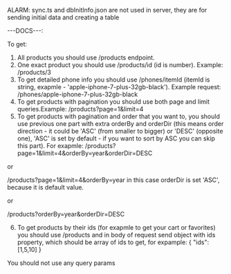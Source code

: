 ALARM:
sync.ts and dbInitInfo.json are not used in server, they are for sending initial data and creating a table

---DOCS---: 

To get: 
1. All products you should use /products endpoint.
2. One exact product you should use /products/id (id is number).
Example:
/products/3
3. To get detailed phone info you should use /phones/itemId (itemId is string, exapmle - 'apple-iphone-7-plus-32gb-black').
Example request:
/phones/apple-iphone-7-plus-32gb-black
4. To get products with pagination you should use both page and limit queries.Example: 
/products?page=1&limit=4
5. To get products with pagination and order that you want to, you should use previous one part with extra orderBy and orderDir (this means order direction - it could be 'ASC' (from smaller to bigger) or 'DESC' (opposite one), 'ASC' is set by default - if you want to sort by ASC you can skip this part). 
For exapmle: 
/products?page=1&limit=4&orderBy=year&orderDir=DESC

or

/products?page=1&limit=4&orderBy=year
in this case orderDir is set 'ASC', because it is default value.

or 

/products?orderBy=year&orderDir=DESC

6. To get products by their ids (for exapmle to get your cart or favorites) you should use /products and in body of request send object with ids property, which should be array of ids to get, for expample:
{
    "ids": [1,5,10]
}

You should not use any query params